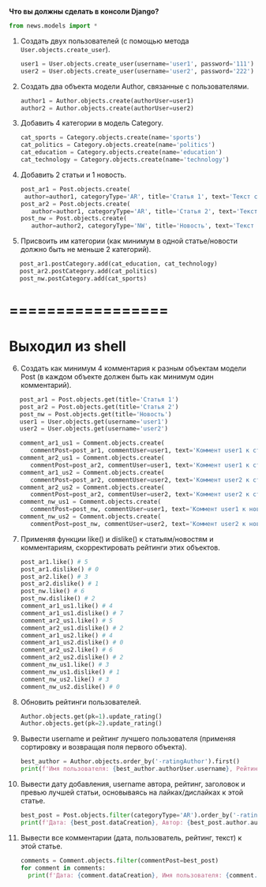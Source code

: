 **Что вы должны сделать в консоли Django?**

```python
from news.models import *
```


1. Создать двух пользователей (с помощью метода `User.objects.create_user`).

   ```python
   user1 = User.objects.create_user(username='user1', password='111')
   user2 = User.objects.create_user(username='user2', password='222')
   ```

2. Создать два объекта модели Author, связанные с пользователями.
   ```python
   author1 = Author.objects.create(authorUser=user1)
   author2 = Author.objects.create(authorUser=user2)
   ```
3. Добавить 4 категории в модель Category.
   ```python
   cat_sports = Category.objects.create(name='sports')
   cat_politics = Category.objects.create(name='politics')
   cat_education = Category.objects.create(name='education')
   cat_technology = Category.objects.create(name='technology')
   ```
4. Добавить 2 статьи и 1 новость.
   ```python
   post_ar1 = Post.objects.create(
    author=author1, categoryType='AR', title='Статья 1', text='Текст статьи 1')
   post_ar2 = Post.objects.create(
      author=author1, categoryType='AR', title='Статья 2', text='Текст статьи 2')
   post_nw = Post.objects.create(
      author=author2, categoryType='NW', title='Новость', text='Текст новости')
   ```
5. Присвоить им категории (как минимум в одной статье/новости должно быть не меньше 2 категорий).

```python
   post_ar1.postCategory.add(cat_education, cat_technology)
   post_ar2.postCategory.add(cat_politics)
   post_nw.postCategory.add(cat_sports)
```

# =================

# Выходил из shell

6. Создать как минимум 4 комментария к разным объектам модели Post (в каждом объекте должен быть как минимум один комментарий).

```python
   post_ar1 = Post.objects.get(title='Статья 1')
   post_ar2 = Post.objects.get(title='Статья 2')
   post_nw = Post.objects.get(title='Новость')
   user1 = User.objects.get(username='user1')
   user2 = User.objects.get(username='user2')

   comment_ar1_us1 = Comment.objects.create(
      commentPost=post_ar1, commentUser=user1, text='Коммент user1 к статье 1')
   comment_ar2_us1 = Comment.objects.create(
      commentPost=post_ar2, commentUser=user1, text='Коммент user1 к статье 2')
   comment_ar1_us2 = Comment.objects.create(
      commentPost=post_ar2, commentUser=user2, text='Коммент user2 к статье 1')
   comment_ar2_us2 = Comment.objects.create(
      commentPost=post_ar2, commentUser=user2, text='Коммент user2 к статье 2')
   comment_nw_us1 = Comment.objects.create(
      commentPost=post_nw, commentUser=user1, text='Коммент user1 к новости')
   comment_nw_us2 = Comment.objects.create(
      commentPost=post_nw, commentUser=user2, text='Коммент user2 к новости')
```

7. Применяя функции like() и dislike() к статьям/новостям и комментариям, скорректировать рейтинги этих объектов.
   ```python
   post_ar1.like() # 5
   post_ar1.dislike() # 0
   post_ar2.like() # 3
   post_ar2.dislike() # 1
   post_nw.like() # 6
   post_nw.dislike() # 2
   comment_ar1_us1.like() # 4
   comment_ar1_us1.dislike() # 7
   comment_ar2_us1.like() # 5
   comment_ar2_us1.dislike() # 2
   comment_ar1_us2.like() # 4
   comment_ar1_us2.dislike() # 0
   comment_ar2_us2.like() # 6
   comment_ar2_us2.dislike() # 2
   comment_nw_us1.like() # 3
   comment_nw_us1.dislike() # 1
   comment_nw_us2.like() # 3
   comment_nw_us2.dislike() # 0
   ```
8. Обновить рейтинги пользователей.
   ```python
   Author.objects.get(pk=1).update_rating()
   Author.objects.get(pk=2).update_rating()
   ```
9. Вывести username и рейтинг лучшего пользователя (применяя сортировку и возвращая поля первого объекта).
   ```python
   best_author = Author.objects.order_by('-ratingAuthor').first()
   print(f'Имя пользователя: {best_author.authorUser.username}, Рейтинг: {best_author.ratingAuthor}')
   ```
10. Вывести дату добавления, username автора, рейтинг, заголовок и превью лучшей статьи, основываясь на лайках/дислайках к этой статье.
    ```python
    best_post = Post.objects.filter(categoryType='AR').order_by('-rating').first()
    print(f'Дата: {best_post.dataCreation}, Автор: {best_post.author.authorUser.username}, Рейтинг: {best_post.rating}, Заголовок: {best_post.title}, Превью: {best_post.preview()}')
    ```
11. Вывести все комментарии (дата, пользователь, рейтинг, текст) к этой статье.

    ```python
    comments = Comment.objects.filter(commentPost=best_post)
    for comment in comments:
      print(f'Дата: {comment.dataCreation}, Имя пользователя: {comment.commentUser.username}, Рейтинг: {comment.rating}, Комментарий: {comment.text}')

    ```
